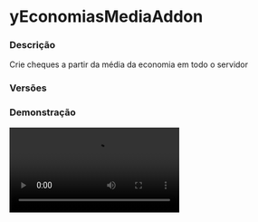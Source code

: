 # yEconomiasMediaAddon
<secondary-label ref="addons"/>

### Descrição
Crie cheques a partir da média da economia em todo o servidor

### Versões
<secondary-label ref="1.8"/>
<secondary-label ref="1.9"/>
<secondary-label ref="1.10"/>
<secondary-label ref="1.11"/>
<secondary-label ref="1.12"/>
<secondary-label ref="1.13"/>
<secondary-label ref="1.14"/>
<secondary-label ref="1.15"/>
<secondary-label ref="1.16"/>
<secondary-label ref="1.17"/>
<secondary-label ref="1.18"/>
<secondary-label ref="1.19"/>
<secondary-label ref="1.20"/>
<secondary-label ref="1.21"/>

### Demonstração
<video src="//www.youtube.com/watch?v=Wu9grPEhnSo"/>


<chapter title="Comandos" id="commands" collapsible="true">
<code-block lang="plain text">/[currency] check - Dar o cheque para um jogador</code-block>
</chapter>



## Erros comuns
<primary-label ref="errors"/>

Antes de configurar o plugin, revise os pontos listados aqui para evitar problemas frequentes durante a configuração.

<seealso style="cards">
    <category ref="wrs">
        <a href="yplugins.md"></a>        <a href="https://ystoreplugins.com.br/plugins/detalhes/145-yEconomiasMediaAddon">Site do plugin yEconomiasMediaAddon</a>
    </category>
</seealso>